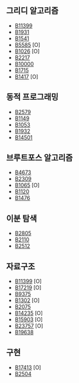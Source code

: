 ## 그리디 알고리즘
- [B11399](https://www.acmicpc.net/problem/11399) 
- [B1931](https://www.acmicpc.net/problem/1931)
- [B1541](https://www.acmicpc.net/problem/1541)
- [B5585](https://www.acmicpc.net/problem/5585) [O]
- [B1026](https://www.acmicpc.net/problem/1026) [O]
- [B2217](https://www.acmicpc.net/problem/2217)
- [B10000](https://www.acmicpc.net/problem/10000)
- [B1715](https://www.acmicpc.net/problem/1715)
- [B1417](https://www.acmicpc.net/problem/1417) [O]

## 동적 프로그래밍
- [B2579](https://www.acmicpc.net/problem/2579)
- [B1149](https://www.acmicpc.net/problem/1149)
- [B1053](https://www.acmicpc.net/problem/1053)
- [B1932](https://www.acmicpc.net/problem/1932)
- [B14501](https://www.acmicpc.net/problem/14501)

## 브루트포스 알고리즘
- [B4673](https://www.acmicpc.net/problem/4673)
- [B2309](https://www.acmicpc.net/problem/2309)
- [B1065](https://www.acmicpc.net/problem/1065) [O]
- [B1120](https://www.acmicpc.net/problem/1120)
- [B1476](https://www.acmicpc.net/problem/1476)

## 이분 탐색
- [B2805](https://www.acmicpc.net/problem/2805)
- [B2110](https://www.acmicpc.net/problem/2110)
- [B2512](https://www.acmicpc.net/problem/2512)

## 자료구조
- [B11399](https://www.acmicpc.net/problem/11399) [O]
- [B17219](https://www.acmicpc.net/problem/17219) [O]
- [B9375](https://www.acmicpc.net/problem/9375)
- [B1302](https://www.acmicpc.net/problem/1302) [O]
- [B2075](https://www.acmicpc.net/problem/2075)
- [B14235](https://www.acmicpc.net/problem/14235) [O]
- [B15903](https://www.acmicpc.net/problem/15903) [O]
- [B23757](https://www.acmicpc.net/problem/23757) [O]
- [B19638](https://www.acmicpc.net/problem/19638)

## 구현
- [B17413](https://www.acmicpc.net/problem/17413) [O]
- [B2504](https://www.acmicpc.net/problem/2504)